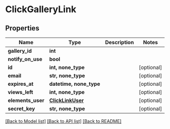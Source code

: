 # ClickGalleryLink


## Properties

Name | Type | Description | Notes
------------ | ------------- | ------------- | -------------
**gallery_id** | **int** |  | 
**notify_on_use** | **bool** |  | 
**id** | **int, none_type** |  | [optional] 
**email** | **str, none_type** |  | [optional] 
**expires_at** | **datetime, none_type** |  | [optional] 
**views_left** | **int, none_type** |  | [optional] 
**elements_user** | [**ClickLinkUser**](ClickLinkUser.md) |  | [optional] 
**secret_key** | **str, none_type** |  | [optional] 

[[Back to Model list]](../README.md#models) [[Back to API list]](../README.md#api-endpoints) [[Back to README]](../README.md)


